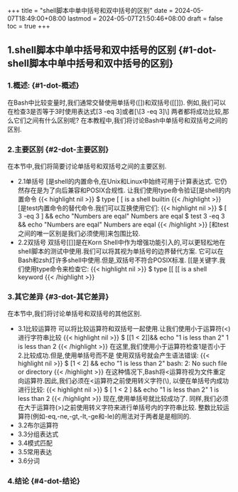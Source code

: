 +++
title = "shell脚本中单中括号和双中括号的区别"
date = 2024-05-07T18:49:00+08:00
lastmod = 2024-05-07T21:50:46+08:00
draft = false
toc = true
+++

## 1.shell脚本中单中括号和双中括号的区别 {#1-dot-shell脚本中单中括号和双中括号的区别}


### 1.概述: {#1-dot-概述}

在Bash中比较变量时,我们通常交替使用单括号([])和双括号([[]]).
例如,我们可以在检查3是否等于3时使用表达式[3 -eq 3]或者[\\[3 -eq 3]\\]
两者都将成功比较,那么它们之间有什么区别呢?
在本教程中,我们将讨论Bash中单括号和双括号之间的区别.


### 2.主要区别 {#2-dot-主要区别}

在本节中,我们将简要讨论单括号和双括号之间的主要区别.

-   2.1单括号
    [是shell的内置命令,在Unix和Linux中始终可用于计算表达式.
    它仍然存在是为了向后兼容和POSIX合规性.
    让我们使用type命令验证[是shell的内置命令
    {{< highlight nil >}}
    $ type [
    [ is a shell builtin
    {{< /highlight >}}
    [是test内置命令的替代命令.我们可以互换使用它们:
    {{< highlight nil >}}
    $ [ 3 -eq 3 ] && echo "Numbers are eqal"
    Numbers are eqal
    $ test 3 -eq 3 && echo "Numbers are eqal"
    Numbers are eqal
    {{< /highlight >}}
    [和test之间的唯一区别是我们必须使用]来包围比较.
-   2.2双括号
    双括号[[]]是在Korn Shell中作为增强功能引入的,可以更轻松地在
    shell脚本的测试中使用.我们可以将其视为单括号的边界替代方案.
    它可以在Bash和zsh灯许多shell中使用.但是,双括号不符合POSIX标准.
    [[是关键字.我们使用type命令来检查它:
    {{< highlight nil >}}
    $ type [[
    [[ is a shell keyword
    {{< /highlight >}}


### 3.其它差异 {#3-dot-其它差异}

在本节中,我们将讨论单括号和双括号的其他区别.

-   3.1比较运算符
    可以将比较运算符和双括号一起使用.让我们使用小于运算符(&lt;)进行字符串比较
    {{< highlight nil >}}
    $ [[1 < 2]]&& echo "1 is less than 2"
    1 is less than 2
    {{< /highlight >}}
    在这里,我们使用小于运算符检查1是否小于2.比较成功.但是,使用单括号而不是
    使用双括号就会产生语法错误:
    {{< highlight nil >}}
    $ [1 < 2] && echo "1 is less than 2"
    bash: 2: No such file or directory
    {{< /highlight >}}
    在这种情况下,Bash将&lt;运算符视为文件重定向运算符.因此,我们必须在&lt;运算符之前使用转义字符(\\),
    以便在单括号内成功进行比较:
    {{< highlight nil >}}
    $ [ 1 \< 2 ] && echo "1 is less than 2"
    1 is less than 2
    {{< /highlight >}}
    现在,使用单括号就比较成功了.
    同样,我们必须在大于运算符(&gt;)之前使用转义字符来进行单括号内的字符串比较.
    整数比较运算符(例如-eq,-ne,-gt,-lt,-ge和-le)的用法对于两者是是相同的.
-   3.2布尔运算符
-   3.3分组表达式
-   3.4模式匹配
-   3.5常用表达
-   3.6分词


### 4.结论 {#4-dot-结论}

